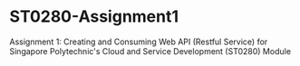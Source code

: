 # ST0280-Assignment1
Assignment 1: Creating and Consuming Web API (Restful Service) for Singapore Polytechnic's Cloud and Service Development (ST0280) Module
